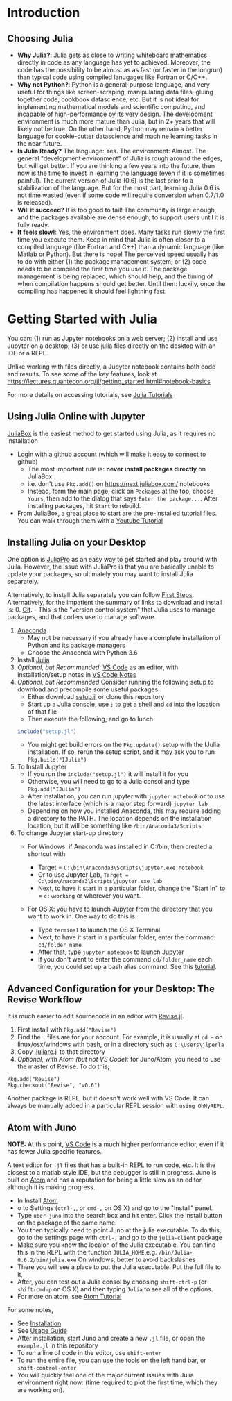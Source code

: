 # Introduction
## Choosing Julia

- **Why Julia?**: Julia gets as close to writing whiteboard mathematics directly in code as any language has yet to achieved.  Moreover, the code has the possibility to be almost as as fast (or faster in the longrun) than typical code using compiled lanugages like Fortran or C/C++.
- **Why not Python?**: Python is a general-purpose language, and very useful for things like screen-scraping, manipulating data files, gluing together code, cookbook datascience, etc.  But it is not ideal for implementing mathematical models and scientific computing, and incapable of high-performance by its very design.  The development environment is much more mature than Julia, but in 2+ years that will likely not be true.  On the other hand, Python may remain a better language for cookie-cutter datascience and machine learning tasks in the near future.
- **Is Julia Ready?** The language: Yes.  The environment: Almost.  The general "development environment" of Julia is rough around the edges, but will get better.  If you are thinking a few years into the future, then now is the time to invest in learning the language (even if it is sometimes painful).  The current version of Julia (0.6) is the last prior to a stabilization of the language.  But for the most part, learning Julia 0.6 is not time wasted (even if some code will require conversion when 0.7/1.0 is released).
- **Will it succeed?** It is too good to fail!  The community is large enough, and the packages available are dense enough, to support users until it is fully ready.
- **It feels slow!**:  Yes, the environment does.  Many tasks run slowly the first time you execute them.  Keep in mind that Julia is often closer to a compiled language (like Fortran and C++) than a dynamic language (like Matlab or Python).  But there is hope!  The perceived speed usually has to do with either (1) the package management system; or (2) code needs to be compiled the first time you use it.  The package management is being replaced, which should help, and the timing of when compilation happens should get better.  Until then: luckily, once the compiling has happened it should feel lightning fast.

# Getting Started with Julia

You can: (1) run as Jupyter notebooks on a web server; (2) install and use Jupyter on a desktop; (3) or use julia files directly on the desktop with an IDE or a REPL.

Unlike working with files directly, a Jupyter notebook contains both code and results.  To see some of the key features, look at https://lectures.quantecon.org/jl/getting_started.html#notebook-basics

For more details on accessing tutorials, see [Julia Tutorials](julia/tutorials.md)

## Using Julia Online with Jupyter

[JuliaBox](https://next.juliabox.com/)  is the easiest method to get started using Julia, as it requires no installation
- Login with a github account (which will  make it easy to connect to github)
	 - The most important rule is: **never install packages directly** on JuliaBox
	 - i.e. don't use `Pkg.add()` on https://next.juliabox.com/ notebooks
     - Instead, form the main page, click on `Packages` at the top, choose `Yours`, then add to the dialog that says `Enter the package...`.  After installing packages, hit `Start` to rebuild.
- From JuliaBox, a great place to start are the pre-installed tutorial files.  You can walk through them with a [Youtube Tutorial](https://www.youtube.com/watch?v=4igzy3bGVkQ)

## Installing Julia on your Desktop
One option is [JuliaPro](https://juliacomputing.com/products/juliapro.html) as an easy way to get started and play around with Juila.  However, the issue with JuliaPro is that you are basically unable to update your packages, so ultimately you may want to install Julia separately.

Alternatively, to install Julia separately you can follow [First Steps](https://lectures.quantecon.org/jl/getting_started.html#first-steps).  Alternatively, for the impatient the summary of links to download and install is:
0. [Git](https://git-scm.com/downloads). 
	- This is the "version control system" that Julia uses to manage packages, and that coders use to manage software. 
1. [Anaconda](https://www.anaconda.com/download/)
    - May not be necessary if you already have a complete installation of Python and its package managers
    - Choose the Anaconda with Python 3.6
2. Install [Julia](https://julialang.org/downloads/)
3. *Optional, but Recommended*: [VS Code](https://github.com/Microsoft/vscode) as an editor, with installation/setup notes in [VS Code Notes](vscode.md)
4. *Optional, but Recommended* Consider running the following setup to download and precompile some useful packages
    - Either download [setup.jl](etc/setup.jl) or clone this repository
    - Start up a Julia console, use `;` to get a shell and `cd` into the location of that file
    - Then execute the following, and go to lunch
    ```julia
    include("setup.jl")
    ```
    - You might get build errors on the `Pkg.update()` setup with the IJulia installation.  If so, rerun the setup script, and it may ask you to run `Pkg.build("IJulia")`
5. To Install Jupyter
    - If you run the `include("setup.jl")` it will install it for you
    - Otherwise, you will need to go to a Julia consol and type `Pkg.add("IJulia")`
    - After installation, you can run jupyter with `jupyter notebook` or to use the latest interface (which is a major step forward) `jupyter lab`
    - Depending on how you installed Anaconda, this may require adding a directory to the PATH.  The location depends on the installation location, but it will be something like `/bin/Anaconda3/Scripts`
6. To change Jupyter start-up directory
   - For Windows: if Anaconda was installed in C:/bin, then created a shortcut with
        - Target = `C:\bin\Anaconda3\Scripts\jupyter.exe notebook`
        - Or to use Jupyter Lab, `Target = C:\bin\Anaconda3\Scripts\jupyter.exe lab`
        - Next, to have it start in a particular folder, change the "Start In" to = `c:\working` or wherever you want.

   - For OS X: you have to launch Jupyter from the directory that you want to work in. One way to do this is
        - Type `terminal` to launch the OS X Terminal
        - Next, to have it start in a particular folder, enter the command: `cd/folder_name`
        - After that, type `jupyter notebook` to launch Jupyter
        - If you don't want to enter the command `cd/folder_name` each time, you could set up a bash alias command. See this [tutorial](https://davidwalsh.name/alias-bash).



## Advanced Configuration for your Desktop: The Revise Workflow
It is much easier to edit sourcecode in an editor with [Revise.jl](https://github.com/timholy/Revise.jl).
1. First install with `Pkg.add("Revise")`
2. Find the `.` files are for your account.  For example, it is usually at `cd ~` on linux/osx/windows with bash, or in a directory such as `C:\Users\jlperla`
3. Copy [.juliarc.jl](etc/.juliarc.jl) to that directory
4. *Optional, with Atom (but not VS Code):* for Juno/Atom, you need to use the master of Revise.  To do this,
```
Pkg.add("Revise")
Pkg.checkout("Revise", "v0.6")
```

Another package is 
REPL, but it doesn't work well with VS Code.  It can always be manually added in a particular REPL session with `using OhMyREPL`.

## Atom with Juno
**NOTE:** At this point, [VS Code](vscode.md) is a much higher performance editor, even if it has fewer Julia specific features.

A text editor for `.jl` files that has a built-in REPL to run code, etc.  It is the closest to a matlab style IDE, but the debugger is still in progress.  Juno is built on [Atom](https://atom.io/) and has a reputation for being a little slow as an editor, although it is making progress.

- In Install [Atom](https://atom.io/)
- o to Settings (`ctrl-,`, or `cmd-,` on OS X) and go to the "Install" panel.
- Type `uber-juno` into the search box and hit enter. Click the install button on the package of the same name.
- You then typically need to point Juno at the julia executable.  To do this, go to the settings page with `ctrl-,` and go to the `julia-client` package
- Make sure you know the locaion of the Julia executable.  You can find this in the REPL with the function `JULIA_HOME`.e.g. `/bin/Julia-0.6.2/bin/julia.exe`  On windows, better to avoid backslashes
- There you will see a place to put the Julia executable. Put the full file to it,
- After, you can test out a Julia consol by choosing `shift-ctrl-p` (or `shift-cmd-p` on OS X) and then typing `Julia` to see all of the options.
- For more on atom, see [Atom Tutorial](atom.md)

For some notes,
  - See [Installation](http://docs.junolab.org/latest/man/installation.html)
  - See [Usage Guide](http://docs.junolab.org/latest/man/basic_usage.html)
  - After installation, start Juno and create a new `.jl` file, or open the `example.jl` in this repository
  - To run a line of code in the editor, use `shift-enter`
  - To run the entire file, you can use the tools on the left hand bar, or `shift-control-enter`
  - You will quickly feel one of the major current issues with Julia environment right now: (time required to plot the first time, which they are working on).

